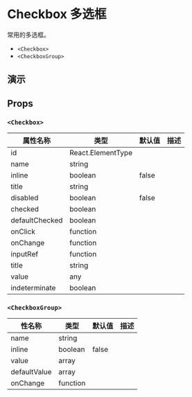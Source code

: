# Checkbox 多选框 [<i class="icon icon-edit2" ></i>](https://github.com/rsuite/rsuite.github.io/blob/master/src/components/checkbox/index.md)

常用的多选框。

- `<Checkbox>`
- `<CheckboxGroup>`


## 演示

<!--{demo}-->



## Props

### `<Checkbox>`
| 属性名称           | 类型                | 默认值   | 描述  |
|----------------|-------------------|-------|-----|
| id             | React.ElementType |       |     |
| name           | string            |       |     |
| inline         | boolean           | false |     |
| title          | string            |       |     |
| disabled       | boolean           | false |     |
| checked        | boolean           |       |     |
| defaultChecked | boolean           |       |     |
| onClick        | function          |       |     |
| onChange       | function          |       |     |
| inputRef       | function          |       |     |
| title          | string            |       |     |
| value          | any               |       |     |
| indeterminate  | boolean           |       |     |


### `<CheckboxGroup>`

| 性名称          | 类型       | 默认值   | 描述  |
|--------------|----------|-------|-----|
| name         | string   |       |     |
| inline       | boolean  | false |     |
| value        | array    |       |     |
| defaultValue | array    |       |     |
| onChange     | function |       |     |
